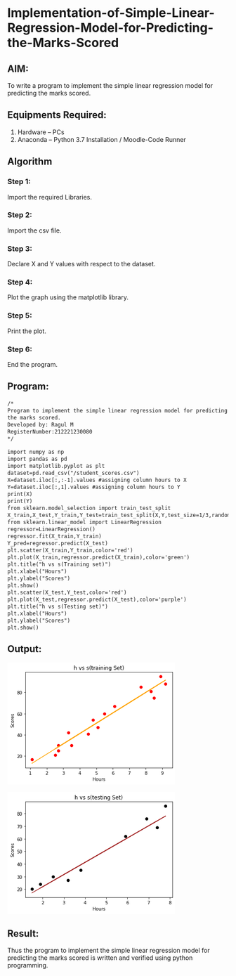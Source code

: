 # Implementation-of-Simple-Linear-Regression-Model-for-Predicting-the-Marks-Scored

## AIM:
To write a program to implement the simple linear regression model for predicting the marks scored.

## Equipments Required:
1. Hardware – PCs
2. Anaconda – Python 3.7 Installation / Moodle-Code Runner

## Algorithm
### Step 1:
Import the required Libraries.

### Step 2:
Import the csv file.

### Step 3:
Declare X and Y values with respect to the dataset.

### Step 4:
Plot the graph using the matplotlib library.

### Step 5:
Print the plot.

### Step 6:
End the program.

## Program:
```
/*
Program to implement the simple linear regression model for predicting the marks scored.
Developed by: Ragul M
RegisterNumber:212221230080  
*/
```
~~~
import numpy as np
import pandas as pd
import matplotlib.pyplot as plt
dataset=pd.read_csv("/student_scores.csv")
X=dataset.iloc[:,:-1].values #assigning column hours to X
Y=dataset.iloc[:,1].values #assigning column hours to Y
print(X)
print(Y)
from sklearn.model_selection import train_test_split
X_train,X_test,Y_train,Y_test=train_test_split(X,Y,test_size=1/3,random_state=0)
from sklearn.linear_model import LinearRegression
regressor=LinearRegression()
regressor.fit(X_train,Y_train)
Y_pred=regressor.predict(X_test)
plt.scatter(X_train,Y_train,color='red')
plt.plot(X_train,regressor.predict(X_train),color='green')
plt.title("h vs s(Training set)")
plt.xlabel("Hours")
plt.ylabel("Scores")
plt.show()
plt.scatter(X_test,Y_test,color='red')
plt.plot(X_test,regressor.predict(X_test),color='purple')
plt.title("h vs s(Testing set)")
plt.xlabel("Hours")
plt.ylabel("Scores")
plt.show()
~~~
## Output:
![pic 1](https://github.com/ragulmani936/Implementation-of-Simple-Linear-Regression-Model-for-Predicting-the-Marks-Scored/blob/main/pic%201.png)


![pic 2](https://github.com/ragulmani936/Implementation-of-Simple-Linear-Regression-Model-for-Predicting-the-Marks-Scored/blob/main/pic%202.png)
## Result:
Thus the program to implement the simple linear regression model for predicting the marks scored is written and verified using python programming.
